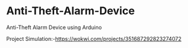 # Anti-Theft-Alarm-Device
Anti-Theft Alarm Device using Arduino

Project Simulation:-https://wokwi.com/projects/351687292823274072
